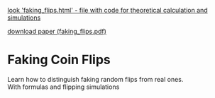 [look 'faking_flips.html' - file with code for theoretical calculation and simulations](http://htmlpreview.github.io/?https://github.com/nazariyb/FakingCoinFlips/blob/master/faking_flips.html)

[download paper (faking_flips.pdf)](https://drive.google.com/uc?export=download&id=1P7iLtvTe8-PBBmAqNHCLbUcfZ_vscBs7)

# Faking Coin Flips
Learn how to distinguish faking random flips from real ones.  
With formulas and flipping simulations